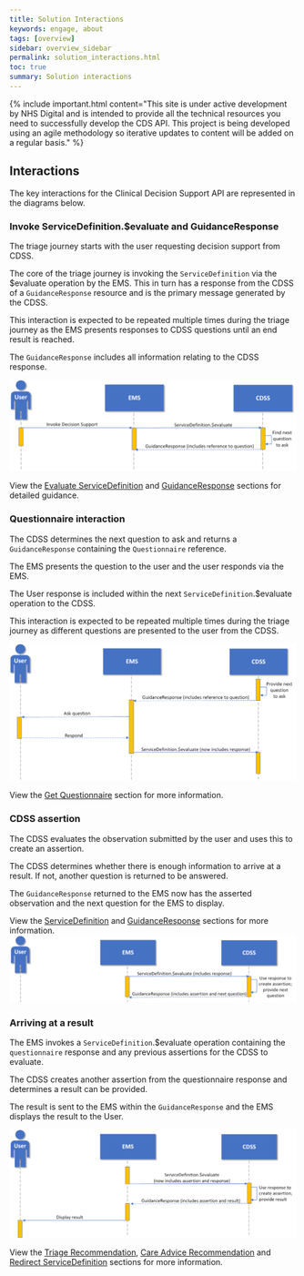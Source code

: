 ```yaml
---
title: Solution Interactions
keywords: engage, about
tags: [overview]
sidebar: overview_sidebar
permalink: solution_interactions.html
toc: true
summary: Solution interactions
---
```


{% include important.html content="This site is under active development by NHS Digital and is intended to provide all the technical resources you need to successfully develop the CDS API. This project is being developed using an agile methodology so iterative updates to content will be added on a regular basis." %}


## Interactions ##

The key interactions for the Clinical Decision Support API are represented in the diagrams below.

### Invoke ServiceDefinition.$evaluate and GuidanceResponse ###

The triage journey starts with the user requesting decision support from CDSS.

The core of the triage journey is invoking the `ServiceDefinition` via the $evaluate operation by the EMS. This in turn has a response from the CDSS of a `GuidanceResponse` resource and is the primary message generated by the CDSS.

This interaction is expected to be repeated multiple times during the triage journey as the EMS presents responses to CDSS questions until an end result is reached. 

The `GuidanceResponse` includes all information relating to the CDSS response.

[![Diagram showing UEC Digital Integration Programme invoke decision support interaction](images/solution/invoke-decision-support.png)](/api_get_service_definition.html)

View the [Evaluate ServiceDefinition](/api_post_service_definition.html) and [GuidanceResponse](/api_guidance_response.html) sections for detailed guidance.


### Questionnaire interaction ###

The CDSS determines the next question to ask and returns a `GuidanceResponse` containing the `Questionnaire` reference.

The EMS presents the question to the user and the user responds via the EMS.

The User response is included within the next `ServiceDefinition`.$evaluate operation to the CDSS.

This interaction is expected to be repeated multiple times during the triage journey as different questions are presented to the user from the CDSS.

![Diagram showing UEC Digital Integration Programme ask question interaction](images/solution/questionnaire-interaction.png)

View the [Get Questionnaire](/api_get_questionnaire.html) section for more information.


### CDSS assertion ###
The CDSS evaluates the observation submitted by the user and uses this to create an assertion.

The CDSS determines whether there is enough information to arrive at a result. If not, another question is returned to be answered.
 
The `GuidanceResponse` returned to the EMS now has the asserted observation and the next question for the EMS to display.

View the [ServiceDefinition](/api_post_service_definition.html) and [GuidanceResponse](/api_guidance_response.html) sections for more information.
![Diagram showing UEC Digital Integration Programme servicedefinition evaluate response interaction](images/solution/assertion-interaction.png)


### Arriving at a result ###
The EMS invokes a `ServiceDefinition`.$evaluate operation containing the `questionnaire` response and any previous assertions for the CDSS to evaluate.

The CDSS creates another assertion from the questionnaire response and determines a result can be provided. 

The result is sent to the EMS within the `GuidanceResponse` and the EMS displays the result to the User.

![Diagram showing UEC Digital Integration Programme display result interaction](images/solution/result-interaction.png)

View the [Triage Recommendation](/api_referral_request.html), [Care Advice Recommendation](/api_care_plan.html) and [Redirect ServiceDefinition](api_redirect_service_definition.html) sections for more information.


